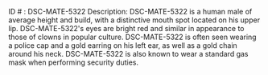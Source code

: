 ID # : DSC-MATE-5322
Description: DSC-MATE-5322 is a human male of average height and build, with a distinctive mouth spot located on his upper lip. DSC-MATE-5322's eyes are bright red and similar in appearance to those of clowns in popular culture. DSC-MATE-5322 is often seen wearing a police cap and a gold earring on his left ear, as well as a gold chain around his neck. DSC-MATE-5322 is also known to wear a standard gas mask when performing security duties.